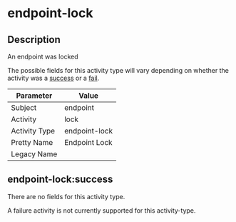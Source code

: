 endpoint-lock
=============

Description
-----------
An endpoint was locked

The possible fields for this activity type will vary depending on whether the activity was a [success](#endpoint-locksuccess) or a [fail](#endpoint-lockfail).

| Parameter     | Value         |
| ------------- | ------------- |
| Subject       | endpoint      |
| Activity      | lock          |
| Activity Type | endpoint-lock |
| Pretty Name   | Endpoint Lock |
| Legacy Name   |               |

endpoint-lock:success
---------------------

There are no fields for this activity type.


A failure activity is not currently supported for this activity-type.